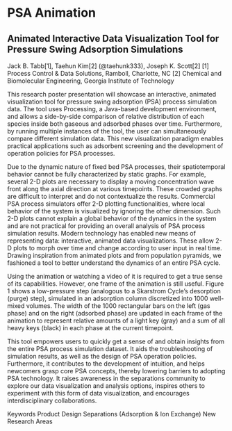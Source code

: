 # PSA Animation

## Animated Interactive Data Visualization Tool for Pressure Swing Adsorption Simulations

Jack B. Tabb[1], Taehun Kim[2] (@taehunk333), Joseph K. Scott[2] [1] Process Control & Data Solutions, Ramboll, Charlotte, NC [2] Chemical and Biomolecular Engineering, Georgia Institute of Technology

This research poster presentation will showcase an interactive, animated visualization tool for pressure swing adsorption (PSA) process simulation data. The tool uses Processing, a Java-based development environment, and allows a side-by-side comparison of relative distribution of each species inside both gaseous and adsorbed phases over time. Furthermore, by running multiple instances of the tool, the user can simultaneously compare different simulation data. This new visualization paradigm enables practical applications such as adsorbent screening and the development of operation policies for PSA processes.

Due to the dynamic nature of fixed bed PSA processes, their spatiotemporal behavior cannot be fully characterized by static graphs. For example, several 2-D plots are necessary to display a moving concentration wave front along the axial direction at various timepoints. These crowded graphs are difficult to interpret and do not contextualize the results. Commercial PSA process simulators offer 2-D plotting functionalities, where local behavior of the system is visualized by ignoring the other dimension. Such 2-D plots cannot explain a global behavior of the dynamics in the system and are not practical for providing an overall analysis of PSA process simulation results. Modern technology has enabled new means of representing data: interactive, animated data visualizations. These allow 2-D plots to morph over time and change according to user input in real time. Drawing inspiration from animated plots and from population pyramids, we fashioned a tool to better understand the dynamics of an entire PSA cycle. 

Using the animation or watching a video of it is required to get a true sense of its capabilities. However, one frame of the animation is still useful. Figure 1 shows a low-pressure step (analogous to a Skarstrom Cycle’s desorption (purge) step), simulated in an adsorption column discretized into 1000 well-mixed volumes. The width of the 1000 rectangular bars on the left (gas phase) and on the right (adsorbed phase) are updated in each frame of the animation to represent relative amounts of a light key (gray) and a sum of all heavy keys (black) in each phase at the current timepoint.

This tool empowers users to quickly get a sense of and obtain insights from the entire PSA process simulation dataset. It aids the troubleshooting of simulation results, as well as the design of PSA operation policies. Furthermore, it contributes to the development of intuition, and helps newcomers grasp core PSA concepts, thereby lowering barriers to adopting PSA technology. It raises awareness in the separations community to explore our data visualization and analysis options, inspires others to experiment with this form of data visualization, and encourages interdisciplinary collaborations.

Keywords
Product Design
Separations (Adsorption & Ion Exchange)
New Research Areas
